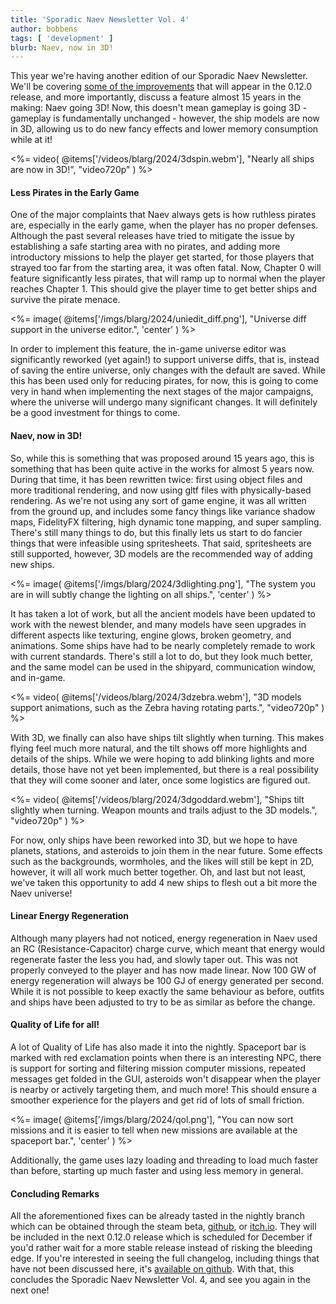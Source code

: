 ```yaml
---
title: 'Sporadic Naev Newsletter Vol. 4'
author: bobbens
tags: [ 'development' ]
blurb: Naev, now in 3D!
---
```


This year we're having another edition of our Sporadic Naev Newsletter. We'll be covering [some of the improvements](https://github.com/naev/naev/blob/main/Changelog.md) that will appear in the 0.12.0 release, and more importantly, discuss a feature almost 15 years in the making: Naev going 3D! Now, this doesn't mean gameplay is going 3D - gameplay is fundamentally unchanged - however, the ship models are now in 3D, allowing us to do new fancy effects and lower memory consumption while at it!

<%= video( @items['/videos/blarg/2024/3dspin.webm'], "Nearly all ships are now in 3D!", "video720p" ) %>

#### Less Pirates in the Early Game

One of the major complaints that Naev always gets is how ruthless pirates are, especially in the early game, when the player has no proper defenses. Although the past several releases have tried to mitigate the issue by establishing a safe starting area with no pirates, and adding more introductory missions to help the player get started, for those players that strayed too far from the starting area, it was often fatal. Now, Chapter 0 will feature significantly less pirates, that will ramp up to normal when the player reaches Chapter 1. This should give the player time to get better ships and survive the pirate menace.

<%= image( @items['/imgs/blarg/2024/uniedit_diff.png'], "Universe diff support in the universe editor.", 'center' ) %>

In order to implement this feature, the in-game universe editor was significantly reworked (yet again!) to support universe diffs, that is, instead of saving the entire universe, only changes with the default are saved. While this has been used only for reducing pirates, for now, this is going to come very in hand when implementing the next stages of the major campaigns, where the universe will undergo many significant changes. It will definitely be a good investment for things to come.

#### Naev, now in 3D!

So, while this is something that was proposed around 15 years ago, this is something that has been quite active in the works for almost 5 years now. During that time, it has been rewritten twice: first using object files and more traditional rendering, and now using gltf files with physically-based rendering. As we're not using any sort of game engine, it was all written from the ground up, and includes some fancy things like variance shadow maps, FidelityFX filtering, high dynamic tone mapping, and super sampling. There's still many things to do, but this finally lets us start to do fancier things that were infeasible using spritesheets. That said, spritesheets are still supported, however, 3D models are the recommended way of adding new ships.

<%= image( @items['/imgs/blarg/2024/3dlighting.png'], "The system you are in will subtly change the lighting on all ships.", 'center' ) %>

It has taken a lot of work, but all the ancient models have been updated to work with the newest blender, and many models have seen upgrades in different aspects like texturing, engine glows, broken geometry, and animations. Some ships have had to be nearly completely remade to work with current standards. There's still a lot to do, but they look much better, and the same model can be used in the shipyard, communication window, and in-game.

<%= video( @items['/videos/blarg/2024/3dzebra.webm'], "3D models support animations, such as the Zebra having rotating parts.", "video720p" ) %>

With 3D, we finally can also have ships tilt slightly when turning. This makes flying feel much more natural, and the tilt shows off more highlights and details of the ships. While we were hoping to add blinking lights and more details, those have not yet been implemented, but there is a real possibility that they will come sooner and later, once some logistics are figured out.

<%= video( @items['/videos/blarg/2024/3dgoddard.webm'], "Ships tilt slightly when turning. Weapon mounts and trails adjust to the 3D models.", "video720p" ) %>

For now, only ships have been reworked into 3D, but we hope to have planets, stations, and asteroids to join them in the near future. Some effects such as the backgrounds, wormholes, and the likes will still be kept in 2D, however, it will all work much better together. Oh, and last but not least, we've taken this opportunity to add 4 new ships to flesh out a bit more the Naev universe!

#### Linear Energy Regeneration

Although many players had not noticed, energy regeneration in Naev used an RC (Resistance-Capacitor) charge curve, which meant that energy would regenerate faster the less you had, and slowly taper out. This was not properly conveyed to the player and has now made linear. Now 100 GW of energy regeneration will always be 100 GJ of energy generated per second. While it is not possible to keep exactly the same behaviour as before, outfits and ships have been adjusted to try to be as similar as before the change.

#### Quality of Life for all!

A lot of Quality of Life has also made it into the nightly. Spaceport bar is marked with red exclamation points when there is an interesting NPC, there is support for sorting and filtering mission computer missions, repeated messages get folded in the GUI, asteroids won't disappear when the player is nearby or actively targeting them, and much more! This should ensure a smoother experience for the players and get rid of lots of small friction.

<%= image( @items['/imgs/blarg/2024/qol.png'], "You can now sort missions and it is easier to tell when new missions are available at the spaceport bar.", 'center' ) %>

Additionally, the game uses lazy loading and threading to load much faster than before, starting up much faster and using less memory in general.

#### Concluding Remarks

All the aforementioned fixes can be already tasted in the nightly branch which can be obtained through the steam beta, [github](https://github.com/naev/naev/releases/tag/nightly), or [itch.io](https://naev.itch.io/naev). They will be included in the next 0.12.0 release which is scheduled for December if you'd rather wait for a more stable release instead of risking the bleeding edge. If you're interested in seeing the full changelog, including things that have not been discussed here, it's [available on github](https://github.com/naev/naev/blob/main/Changelog.md).
With that, this concludes the Sporadic Naev Newsletter Vol. 4, and see you again in the next one!
